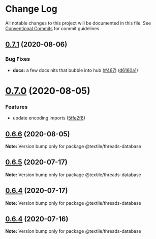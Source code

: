 # Change Log

All notable changes to this project will be documented in this file.
See [Conventional Commits](https://conventionalcommits.org) for commit guidelines.

## [0.7.1](https://github.com/textileio/js-threads/compare/@textile/threads-database@0.7.0...@textile/threads-database@0.7.1) (2020-08-06)


### Bug Fixes

* **docs:** a few docs nits that bubble into hub ([#467](https://github.com/textileio/js-threads/issues/467)) ([d6160a1](https://github.com/textileio/js-threads/commit/d6160a116f018ba70a811239be8947a0a14bf2c2))





# [0.7.0](https://github.com/textileio/js-threads/compare/@textile/threads-database@0.6.6...@textile/threads-database@0.7.0) (2020-08-05)


### Features

* update encoding imports ([5ffe2f8](https://github.com/textileio/js-threads/commit/5ffe2f847b6728734479a167e3aacfd78509cb61))





## [0.6.6](https://github.com/textileio/js-threads/compare/@textile/threads-database@0.6.5...@textile/threads-database@0.6.6) (2020-08-05)

**Note:** Version bump only for package @textile/threads-database





## [0.6.5](https://github.com/textileio/js-threads/compare/@textile/threads-database@0.6.4...@textile/threads-database@0.6.5) (2020-07-17)

**Note:** Version bump only for package @textile/threads-database





## [0.6.4](https://github.com/textileio/js-threads/compare/@textile/threads-database@0.6.3...@textile/threads-database@0.6.4) (2020-07-17)

**Note:** Version bump only for package @textile/threads-database





## [0.6.4](https://github.com/textileio/js-threads/compare/@textile/threads-database@0.6.3...@textile/threads-database@0.6.4) (2020-07-16)

**Note:** Version bump only for package @textile/threads-database
